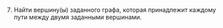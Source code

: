 7.	Найти вершину(ы) заданного графа, которая принадлежит каждому пути между двумя заданными вершинами.
